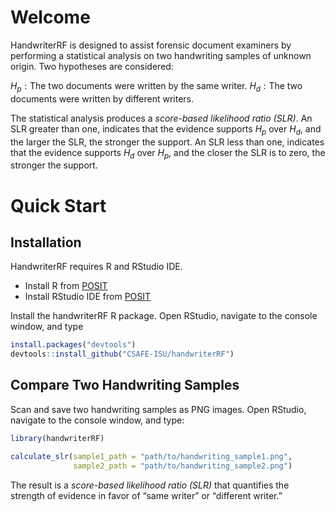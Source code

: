 # Welcome


HandwriterRF is designed to assist forensic document examiners by
performing a statistical analysis on two handwriting samples of unknown
origin. Two hypotheses are considered:

*H*<sub>*p*</sub> : The two documents were written by the same writer.
*H*<sub>*d*</sub> : The two documents were written by different writers.

The statistical analysis produces a *score-based likelihood ratio
(SLR)*. An SLR greater than one, indicates that the evidence supports
*H*<sub>*p*</sub> over *H*<sub>*d*</sub>, and the larger the SLR, the
stronger the support. An SLR less than one, indicates that the evidence
supports *H*<sub>*d*</sub> over *H*<sub>*p*</sub>, and the closer the
SLR is to zero, the stronger the support.

# Quick Start

## Installation

HandwriterRF requires R and RStudio IDE.

-   Install R from [POSIT](https://posit.co/download/rstudio-desktop/)
-   Install RStudio IDE from
    [POSIT](https://posit.co/download/rstudio-desktop/)

Install the handwriterRF R package. Open RStudio, navigate to the
console window, and type

``` r
install.packages("devtools")
devtools::install_github("CSAFE-ISU/handwriterRF")
```

## Compare Two Handwriting Samples

Scan and save two handwriting samples as PNG images. Open RStudio,
navigate to the console window, and type:

``` r
library(handwriterRF)

calculate_slr(sample1_path = "path/to/handwriting_sample1.png",
              sample2_path = "path/to/handwriting_sample2.png")
```

The result is a *score-based likelihood ratio (SLR)* that quantifies the
strength of evidence in favor of “same writer” or “different writer.”
